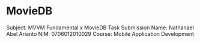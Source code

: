 # MovieDB
Subject: MVVM Fundamental x MovieDB Task Submission
Name: Nathanael Abel Arianto
NIM: 0706012010029
Course: Mobile Application Development
